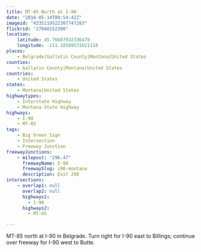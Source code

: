 ```yaml
---
title: MT-85 North at I-90
date: "2016-05-14T09:54:42Z"
imageid: "4335119522387747283"
flickrid: "27040152300"
location:
    latitude: 45.76687932336478
    longitude: -111.18509531021118
places:
    - Belgrade|Gallatin County|Montana|United States
counties:
    - Gallatin County|Montana|United States
countries:
    - United States
states:
    - Montana|United States
highwaytypes:
    - Interstate Highway
    - Montana State Highway
highways:
    - I-90
    - MT-85
tags:
    - Big Green Sign
    - Intersection
    - Freeway Junction
freewayJunctions:
    - milepost: "296.47"
      freewayName: I-90
      freewaySlug: i90-montana
      description: Exit 298
intersections:
    - overlap1: null
      overlap2: null
      highways1:
        - I-90
      highways2:
        - MT-85

---
```

MT-85 north at I-90 in Belgrade.  Turn right for I-90 east to Billings; continue over freeway for I-90 west to Butte.